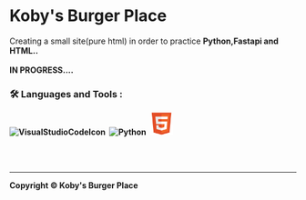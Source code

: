 ﻿# Koby's Burger Place
 
Creating a small site(pure html) in order to practice <strong>Python<strong>,Fastapi and <strong>HTML<strong>..
<br><br> IN PROGRESS....

### :hammer_and_wrench: Languages and Tools :
<div>
  <img src="https://upload.wikimedia.org/wikipedia/commons/9/9a/Visual_Studio_Code_1.35_icon.svg" title="Visual Studio Code" alt="VisualStudioCodeIcon" width="50" height="50"/>&nbsp;
  <img src="https://i.pinimg.com/564x/82/a2/18/82a2188c985ce75402ae44fc43fe7e5e.jpg" title="Python" alt="Python"  width="50" height="50"/>&nbsp;  
   <img src="https://github.com/devicons/devicon/blob/master/icons/html5/html5-original.svg" title="HTML5" alt="HTML" width="40" height="40"/>&nbsp;
<div/>

<br><br>
<hr>
<p> Copyright &copy; Koby's Burger Place</p> 

